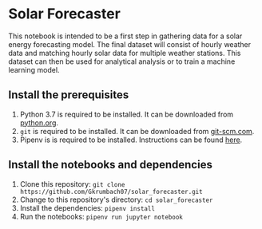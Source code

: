 # Solar Forecaster
This notebook is intended to be a first step in gathering data for a solar energy forecasting model. The final dataset will consist of hourly weather data and matching hourly solar data for multiple weather stations. This dataset can then be used for analytical analysis or to train a machine learning model.

## Install the prerequisites

1. Python 3.7 is required to be installed. It can be downloaded from [python.org](https://www.python.org/downloads/).
2. `git` is required to be installed. It can be downloaded from [git-scm.com](https://git-scm.com/downloads).
3. Pipenv is is required to be installed. Instructions can be found [here](https://pypi.org/project/pipenv/).

## Install the notebooks and dependencies

1.  Clone this repository:  `git clone https://github.com/Gkrumbach07/solar_forecaster.git`
2.  Change to this repository's directory:  `cd solar_forecaster`
3.  Install the dependencies:  `pipenv install`
4.  Run the notebooks:  `pipenv run jupyter notebook`
